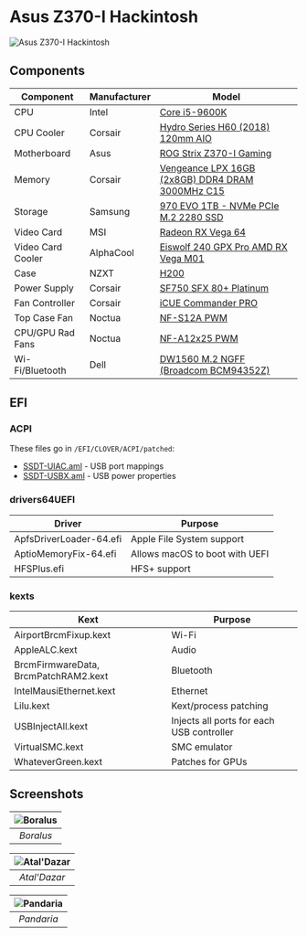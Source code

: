 # Asus Z370-I Hackintosh

![Asus Z370-I Hackintosh](https://github.com/phine-eredar/asus-z370-i-hackintosh/blob/master/nzxt-h200-asus-z370-i.jpg)

## Components

| Component         | Manufacturer | Model
| ----------------- | -------------| ---
| CPU               | Intel        | [Core i5-9600K](https://ark.intel.com/content/www/us/en/ark/products/134896/intel-core-i5-9600k-processor-9m-cache-up-to-4-60-ghz.html)
| CPU Cooler        | Corsair      | [Hydro Series H60 (2018) 120mm AIO](https://www.corsair.com/us/en/Categories/Products/Liquid-Cooling/Single-Radiator-Liquid-Coolers/Hydro-Series™-H60-%282018%29-120mm-Liquid-CPU-Cooler/p/CW-9060036-WW)
| Motherboard       | Asus         | [ROG Strix Z370-I Gaming](https://www.asus.com/us/Motherboards/ROG-STRIX-Z370-I-GAMING/)
| Memory            | Corsair      | [Vengeance LPX 16GB (2x8GB) DDR4 DRAM 3000MHz C15](https://www.corsair.com/us/en/Categories/Products/Memory/vengeance-lpx-black/p/CMK16GX4M2B3000C15)
| Storage           | Samsung      | [970 EVO 1TB - NVMe PCIe M.2 2280 SSD](https://www.samsung.com/us/computing/memory-storage/solid-state-drives/ssd-970-evo-nvme-m-2-1tb-mz-v7e1t0bw/)
| Video Card        | MSI          | [Radeon RX Vega 64](https://www.msi.com/Graphics-card/Radeon-RX-Vega-64-8G)
| Video Card Cooler | AlphaCool    | [Eiswolf 240 GPX Pro AMD RX Vega M01](https://www.alphacool.com/shop/neue-produkte/22291/alphacool-eiswolf-120-gpx-pro-amd-rx-vega-m01-black)
| Case              | NZXT         | [H200](https://www.nzxt.com/products/h200-matte-white)
| Power Supply      | Corsair      | [SF750 SFX 80+ Platinum](https://www.corsair.com/us/en/Categories/Products/Power-Supply-Units/Power-Supply-Units-Advanced/SF-Series/p/CP-9020186-NA)
| Fan Controller    | Corsair      | [iCUE Commander PRO](https://www.corsair.com/us/en/Categories/Products/CORSAIR-LINK/iCUE-Commander-PRO-Smart-RGB-Lighting-and-Fan-Speed-Controller/p/CL-9011110-WW)
| Top Case Fan      | Noctua       | [NF-S12A PWM](https://noctua.at/en/nf-s12a-pwm)
| CPU/GPU Rad Fans  | Noctua       | [NF-A12x25 PWM](https://noctua.at/en/nf-a12x25-pwm)
| Wi-Fi/Bluetooth   | Dell         | [DW1560 M.2 NGFF (Broadcom BCM94352Z)](https://wikidevi.com/wiki/Dell_Wireless_1560_(DW1560))

## EFI

### ACPI

These files go in `/EFI/CLOVER/ACPI/patched`:
* [SSDT-UIAC.aml](https://github.com/phine-eredar/asus-z370-i-hackintosh/blob/master/SSDT-UIAC.aml?raw=true) - USB port mappings
* [SSDT-USBX.aml](https://github.com/phine-eredar/asus-z370-i-hackintosh/blob/master/SSDT-USBX.aml?raw=true) - USB power properties

### drivers64UEFI

| Driver                          | Purpose
| ------------------------------- | ---
| ApfsDriverLoader-64.efi         | Apple File System support
| AptioMemoryFix-64.efi           | Allows macOS to boot with UEFI
| HFSPlus.efi                     | HFS+ support

### kexts

| Kext                                 | Purpose
| ------------------------------------ | ---
| AirportBrcmFixup.kext                | Wi-Fi
| AppleALC.kext                        | Audio
| BrcmFirmwareData, BrcmPatchRAM2.kext | Bluetooth
| IntelMausiEthernet.kext              | Ethernet
| Lilu.kext                            | Kext/process patching
| USBInjectAll.kext                    | Injects all ports for each USB controller
| VirtualSMC.kext                      | SMC emulator
| WhateverGreen.kext                   | Patches for GPUs

## Screenshots

| ![Boralus](https://github.com/phine-eredar/asus-z370-i-hackintosh/blob/master/Screen%20Shot%202019-02-25%20at%204.46.13%20PM.jpg) | 
|:--:| 
| *Boralus* |

| ![Atal'Dazar](https://github.com/phine-eredar/asus-z370-i-hackintosh/blob/master/Screen%20Shot%202019-03-11%20at%2010.00.58%20PM.png) | 
|:--:| 
| *Atal'Dazar* |

| ![Pandaria](https://github.com/phine-eredar/asus-z370-i-hackintosh/blob/master/Screen%20Shot%202019-03-20%20at%2012.00.18%20AM.png) | 
|:--:| 
| *Pandaria* |
